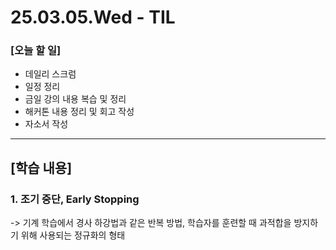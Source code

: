 # 25.03.05.Wed - TIL

### [오늘 할 일]

- 데일리 스크럼
- 일정 정리
- 금일 강의 내용 복습 및 정리
- 해커톤 내용 정리 및 회고 작성
- 자소서 작성

---

## [학습 내용]

### 1. 조기 중단, Early Stopping

-> 기계 학습에서 경사 하강법과 같은 반복 방법, 학습자를 훈련할 때 과적합을 방지하기 위해 사용되는 정규화의 형태


